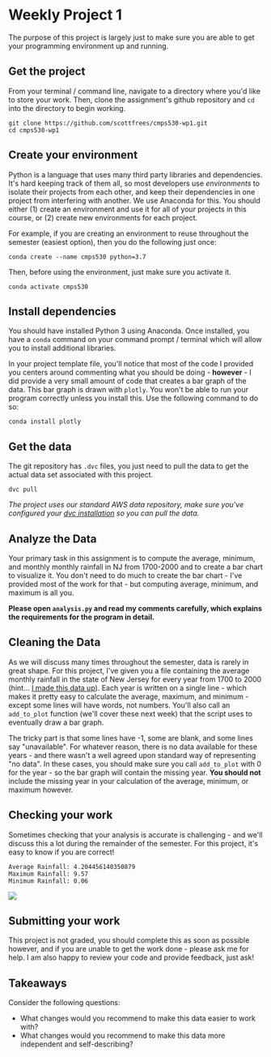 # Weekly Project 1
The purpose of this project is largely just to make sure you are able to get your programming environment up and running. 

## Get the project
From your terminal / command line, navigate to a directory where you'd like to store your work.  Then, clone the assignment's github repository and `cd` into the directory to begin working.

```
git clone https://github.com/scottfrees/cmps530-wp1.git
cd cmps530-wp1
```

## Create your environment
Python is a language that uses many third party libraries and dependencies.  It's hard keeping track of them all, so most developers use *environments* to isolate their projects from each other, and keep their dependencies in one project from interfering with another.  We use Anaconda for this.  You should either (1) create an environment and use it for all of your projects in this course, or (2) create new environments for each project.

For example, if you are creating an environment to reuse throughout the semester (easiest option), then you do the following just once:

```
conda create --name cmps530 python=3.7
```

Then, before using the environment, just make sure you activate it.

```
conda activate cmps530
```

## Install dependencies
You should have installed Python 3 using Anaconda.  Once installed, you have a `conda` command on your command prompt / terminal which will allow you to install additional libraries.

In your project template file, you'll notice that most of the code I provided you centers around commenting what you should be doing - **however** - I did provide a very small amount of code that creates a bar graph of the data.  This bar graph is drawn with `plotly`.  You won't be able to run your program correctly unless you install this.  Use the following command to do so:

```
conda install plotly
```

## Get the data
The git repository has `.dvc` files, you just need to pull the data to get the actual data set associated with this project.

```
dvc pull
```

*The project uses our standard AWS data repository, make sure you've configured your [dvc installation](https://pages.ramapo.edu/~sfrees/courses/cmps530/dvc.html) so you can pull the data.*

## Analyze the Data
Your primary task in this assignment is to compute the average, minimum, and monthly monthly rainfall in NJ from 1700-2000 and to create a bar chart to visualize it.  You don't need to do much to create the bar chart - I've provided most of the work for that - but computing average, minimum, and maximum is all you.

**Please open `analysis.py` and read my comments carefully, which explains the requirements for the program in detail.**

## Cleaning the Data
As we will discuss many times throughout the semester, data is rarely in great shape.   For this project, I've given you a file containing the average monthly rainfall in the state of New Jersey for every year from 1700 to 2000 (hint... [I made this data up](https://www.socscistatistics.com/utilities/normaldistribution/default.aspx)). Each year is written on a single line - which makes it pretty easy to calculate the average, maximum, and minimum - except some lines will have words, not numbers.  You'll also call an `add_to_plot` function (we'll cover these next week) that the script uses to eventually draw a bar graph.

The tricky part is that some lines have -1, some are blank, and some lines say "unavailable".  For whatever reason, there is no data available for these years - and there wasn't a well agreed upon standard way of representing "no data".  In these cases, you should make sure you call `add_to_plot` with 0 for the year - so the bar graph will contain the missing year.  **You should not** include the missing year in your calculation of the average, minimum, or maximum however.

## Checking your work
Sometimes checking that your analysis is accurate is challenging - and we'll discuss this a lot during the remainder of the semester.  For this project, it's easy to know if you are correct!

```
Average Rainfall: 4.204456140350879
Maximum Rainfall: 9.57
Minimum Rainfall: 0.06
```
<img src="https://pages.ramapo.edu/~sfrees/courses/cmps530/weeks/rainfall.png"/>

## Submitting your work
This project is not graded, you should complete this as soon as possible however, and if you are unable to get the work done - please ask me for help.  I am also happy to review your code and provide feedback, just ask!

## Takeaways
Consider the following questions:
- What changes would you recommend to make this data easier to work with?
- What changes would you recommend to make this data more independent and self-describing?

